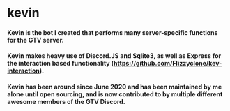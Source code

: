 # kevin

#### Kevin is the bot I created that performs many server-specific functions for the GTV server.

#### Kevin makes heavy use of Discord.JS and Sqlite3, as well as Express for the interaction based functionality (https://github.com/Flizzyclone/kev-interaction).

#### Kevin has been around since June 2020 and has been maintained by me alone until open sourcing, and is now contributed to by multiple different awesome members of the GTV Discord.
